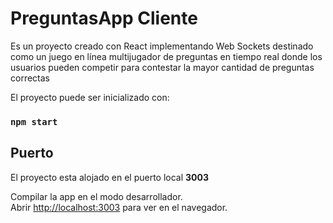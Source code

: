 # PreguntasApp Cliente

Es un proyecto creado con React implementando Web Sockets destinado como un juego en línea multijugador de preguntas en tiempo real donde los usuarios pueden competir para contestar la mayor cantidad de preguntas correctas

El proyecto puede ser inicializado con:

### `npm start`

## Puerto

El proyecto esta alojado en el puerto local **3003**

Compilar la app en el modo desarrollador.\
Abrir [http://localhost:3003](http://localhost:3003) para ver en el navegador.

